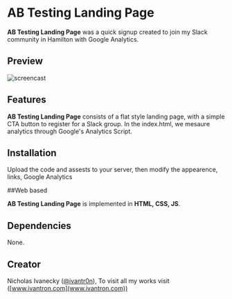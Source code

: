 # AB Testing Landing Page

**AB Testing Landing Page** was a quick signup created to join my Slack community in Hamilton with Google Analytics.

## Preview
![screencast](http://g.recordit.co/uwxb8NxJIE.gif)

## Features

**AB Testing Landing Page** consists of a flat style landing page, with a simple CTA button to register for a Slack group. In the index.html, we mesaure analytics through Google's Analytics Script. 

## Installation

Upload the code and assests to your server, then modify the appearence, links, Google Analytics 

##Web based

**AB Testing Landing Page** is implemented in **HTML, CSS, JS**.

## Dependencies

None.

## Creator

Nicholas Ivanecky ([@ivantr0n](http://twitter.com/ivantr0n)), To visit all my works visit ([www.ivantron.com](www.ivantron.com))
